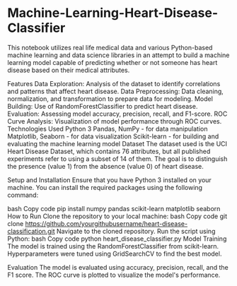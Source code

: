 # Machine-Learning-Heart-Disease-Classifier
This notebook utilizes real life medical data and various Python-based machine learning and data science libraries in an attempt to build a machine learning model capable of predicting whether or not someone has heart disease based on their medical attributes.


Features
Data Exploration: Analysis of the dataset to identify correlations and patterns that affect heart disease.
Data Preprocessing: Data cleaning, normalization, and transformation to prepare data for modeling.
Model Building: Use of RandomForestClassifier to predict heart disease.
Evaluation: Assessing model accuracy, precision, recall, and F1-score.
ROC Curve Analysis: Visualization of model performance through ROC curves.
Technologies Used
Python 3
Pandas, NumPy - for data manipulation
Matplotlib, Seaborn - for data visualization
Scikit-learn - for building and evaluating the machine learning model
Dataset
The dataset used is the UCI Heart Disease Dataset, which contains 76 attributes, but all published experiments refer to using a subset of 14 of them. The goal is to distinguish the presence (value 1) from the absence (value 0) of heart disease.

Setup and Installation
Ensure that you have Python 3 installed on your machine. You can install the required packages using the following command:

bash
Copy code
pip install numpy pandas scikit-learn matplotlib seaborn
How to Run
Clone the repository to your local machine:
bash
Copy code
git clone https://github.com/yourgithubusername/heart-disease-classification.git
Navigate to the cloned repository.
Run the script using Python:
bash
Copy code
python heart_disease_classifier.py
Model Training
The model is trained using the RandomForestClassifier from scikit-learn. Hyperparameters were tuned using GridSearchCV to find the best model.

Evaluation
The model is evaluated using accuracy, precision, recall, and the F1 score. The ROC curve is plotted to visualize the model's performance.

